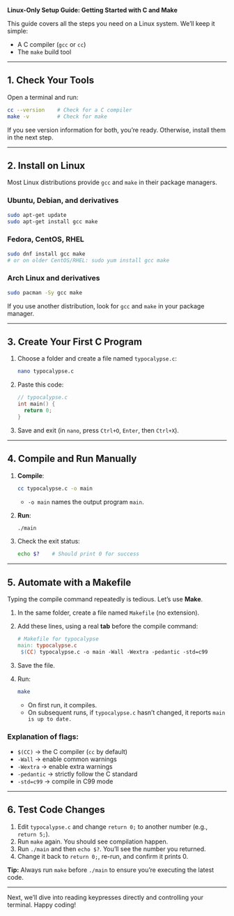 **Linux-Only Setup Guide: Getting Started with C and Make**

This guide covers all the steps you need on a Linux system. We’ll keep it simple:

* A C compiler (`gcc` or `cc`)
* The `make` build tool

---

## 1. Check Your Tools

Open a terminal and run:

```bash
cc --version    # Check for a C compiler
make -v         # Check for make
```

If you see version information for both, you’re ready. Otherwise, install them in the next step.

---

## 2. Install on Linux

Most Linux distributions provide `gcc` and `make` in their package managers.

### Ubuntu, Debian, and derivatives

```bash
sudo apt-get update
sudo apt-get install gcc make
```

### Fedora, CentOS, RHEL

```bash
sudo dnf install gcc make
# or on older CentOS/RHEL: sudo yum install gcc make
```

### Arch Linux and derivatives

```bash
sudo pacman -Sy gcc make
```

If you use another distribution, look for `gcc` and `make` in your package manager.

---

## 3. Create Your First C Program

1. Choose a folder and create a file named `typocalypse.c`:

   ```bash
   nano typocalypse.c
   ```
2. Paste this code:

   ```c
   // typocalypse.c
   int main() {
     return 0;
   }
   ```
3. Save and exit (in `nano`, press `Ctrl+O`, `Enter`, then `Ctrl+X`).

---

## 4. Compile and Run Manually

1. **Compile**:

   ```bash
   cc typocalypse.c -o main
   ```

   * `-o main` names the output program `main`.
2. **Run**:

   ```bash
   ./main
   ```
3. Check the exit status:

   ```bash
   echo $?    # Should print 0 for success
   ```

---

## 5. Automate with a Makefile

Typing the compile command repeatedly is tedious. Let’s use **Make**.

1. In the same folder, create a file named `Makefile` (no extension).
2. Add these lines, using a real **tab** before the compile command:

   ```makefile
   # Makefile for typocalypse
   main: typocalypse.c
   	$(CC) typocalypse.c -o main -Wall -Wextra -pedantic -std=c99
   ```
3. Save the file.
4. Run:

   ```bash
   make
   ```

   * On first run, it compiles.
   * On subsequent runs, if `typocalypse.c` hasn’t changed, it reports `main is up to date.`

### Explanation of flags:

* `$(CC)` → the C compiler (`cc` by default)
* `-Wall` → enable common warnings
* `-Wextra` → enable extra warnings
* `-pedantic` → strictly follow the C standard
* `-std=c99` → compile in C99 mode

---

## 6. Test Code Changes

1. Edit `typocalypse.c` and change `return 0;` to another number (e.g., `return 5;`).
2. Run `make` again. You should see compilation happen.
3. Run `./main` and then `echo $?`. You’ll see the number you returned.
4. Change it back to `return 0;`, re-run, and confirm it prints 0.

**Tip:** Always run `make` before `./main` to ensure you’re executing the latest code.

---

Next, we’ll dive into reading keypresses directly and controlling your terminal. Happy coding!
